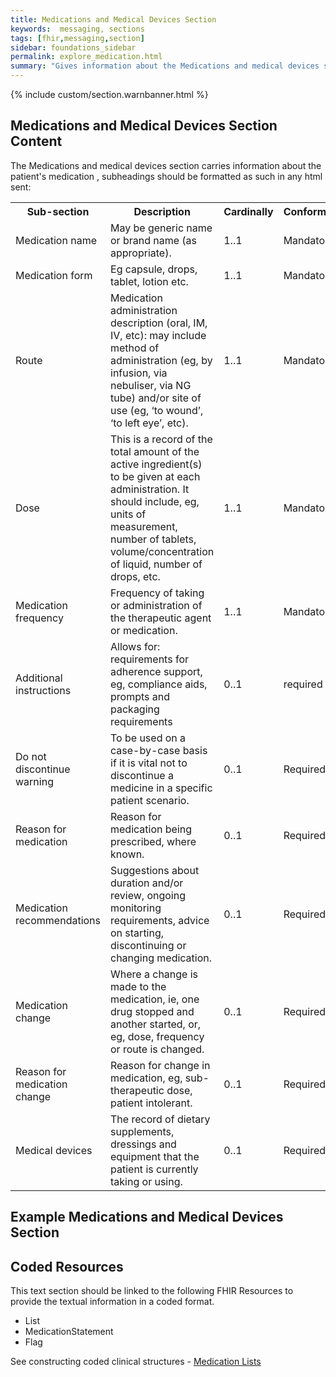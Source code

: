 ```yaml
---
title: Medications and Medical Devices Section
keywords:  messaging, sections
tags: [fhir,messaging,section]
sidebar: foundations_sidebar
permalink: explore_medication.html
summary: "Gives information about the Medications and medical devices section"
---
```


{% include custom/section.warnbanner.html %}

## Medications and Medical Devices Section Content ##
The Medications and medical devices section carries information about the patient's medication , subheadings should be formatted as such in any html sent:

<table width="100%">
<tr>
<th width="25%">Sub-section</th>
<th width="45%">Description</th>
<th width="15%">Cardinally</th>
<th width="15%">Conformance</th>
</tr>

<tr>
<td>Medication name</td>
<td>May be generic name or brand name (as appropriate).</td>
<td>1..1</td>
<td>Mandatory</td>
</tr>

<tr>
<td>Medication form</td>
<td>Eg capsule, drops, tablet, lotion etc.</td>
<td>1..1</td>
<td>Mandatory</td>
</tr>

<tr>
<td>Route</td>
<td>Medication administration description (oral, IM, IV, etc): may include method of administration (eg, by infusion, via nebuliser, via NG tube) and/or site of use (eg, ‘to wound’, ‘to left eye’, etc).</td>
<td>1..1</td>
<td>Mandatory</td>
</tr>

<tr>
<td>Dose</td>
<td>This is a record of the total amount of the active ingredient(s) to be given at each administration. It should include, eg, units of measurement, number of tablets, volume/concentration of liquid, number of drops, etc.</td>
<td>1..1</td>
<td>Mandatory</td>
</tr>

<tr>
<td>Medication frequency</td>
<td>Frequency of taking or administration of the therapeutic agent or medication.</td>
<td>1..1</td>
<td>Mandatory</td>
</tr>

<tr>
<td>Additional instructions</td>
<td>Allows for: requirements for adherence support, eg, compliance aids, prompts and packaging requirements</td>
<td>0..1</td>
<td>required</td>
</tr>

<tr>
<td>Do not discontinue warning</td>
<td>To be used on a case-by-case basis if it is vital not to discontinue a medicine in a specific patient scenario.</td>
<td>0..1</td>
<td>Required</td>
</tr>

<tr>
<td>Reason for medication</td>
<td>Reason for medication being prescribed, where known.</td>
<td>0..1</td>
<td>Required</td>
</tr>

<tr>
<td>Medication recommendations</td>
<td>Suggestions about duration and/or review, ongoing monitoring requirements, advice on starting, discontinuing or changing medication.</td>
<td>0..1</td>
<td>Required</td>
</tr>

<tr>
<td>Medication change</td>
<td>Where a change is made to the medication, ie, one drug stopped and another started, or, eg, dose, frequency or route is changed.</td>
<td>0..1</td>
<td>Required</td>
</tr>

<tr>
<td>Reason for medication change</td>
<td>Reason for change in medication, eg, sub-therapeutic dose, patient intolerant.</td>
<td>0..1</td>
<td>Required</td>
</tr>

<tr>
<td>Medical devices</td>
<td>The record of dietary supplements, dressings and equipment that the patient is currently taking or using.</td>
<td>0..1</td>
<td>Required</td>
</tr>

</table>

## Example Medications and Medical Devices Section ##

<script src="https://gist.github.com/IOPS-DEV/0a5596bdf4ab2c880eacb409e44c09df.js"></script>

## Coded Resources ##

This text section should be linked to the following FHIR Resources to provide the textual information in a coded format.

- List
- MedicationStatement
- Flag
 
See constructing coded clinical structures - [Medication Lists](build_medication_lists.html)











